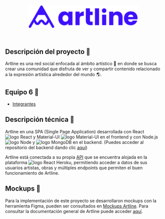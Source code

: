 <p align="center"><img src="https://github.com/miuclara91/artline-react/blob/master/src/assets/coloredLogo.png" alt="Logo artline" width="70%"></p>
<br>

## Descripción del proyecto :thought_balloon: 
Artline es una red social enfocada al ámbito artístico :art: en donde se busca crear una comunidad que disfruta de ver y compartir contenido relacionado a la expresión artística alrededor del mundo :earth_americas:.

## Equipo 6 :wave:
- [Integrantes](https://github.com/miuclara91/artline-react/wiki/Home)

## Descripción técnica :wrench:
Artline en una SPA (Single Page Application) desarrollada con React <img src="https://upload.wikimedia.org/wikipedia/commons/4/47/React.svg" alt="logo React" height="15px"> y Material-UI <img src="https://mui.com/static/logo.png" alt="logo Material-UI" height="15px"> en el frontend y con Node.js<img src="https://nodejs.org/static/images/logo.svg" alt="logo Node" height="25px"> y <img src="https://webimages.mongodb.com/_com_assets/cms/kuyjf3vea2hg34taa-horizontal_default_slate_blue.svg?auto=format%252Ccompress" alt="logo MongoDB" height="20px"> en el backend. (Puedes acceder al repositorio del backend dando clic [aquí](https://github.com/14030598/Artline-API))

Artline está conectada a su propia [API](https://artline-team10.herokuapp.com/artline) que se encuentra alojada en la plataforma <img src="https://iconape.com/wp-content/files/xn/371066/svg/371066.svg" alt="logo React" height="15px"> Heroku, permitiendo acceder a datos de sus usuarios artistas, obras y múltiples endpoints que permiten el buen funcionamiento de Artline.

## Mockups :newspaper:
Para la implementación de este proyecto se desarrollaron mockups con la herramienta Figma, pueden ser consultados en [Mockups Artline](https://www.figma.com/file/BEm1hFyzY2Pi6PwsH1ubYW/Untitled?node-id=0%3A1). 
Para consultar la documentación general de Artline puede acceder [aquí](https://www.behance.net/gallery/126576155/Case-study-Artline). 


